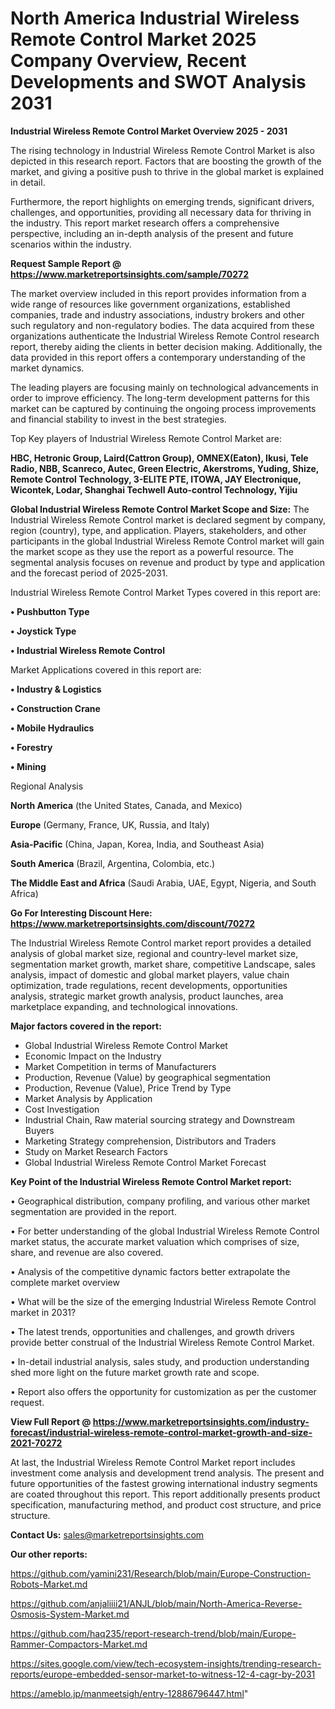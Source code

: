  # North America Industrial Wireless Remote Control Market 2025 Company Overview, Recent Developments and SWOT Analysis 2031

<Strong> Industrial Wireless Remote Control Market Overview 2025 - 2031</strong>

The rising technology in Industrial Wireless Remote Control Market is also depicted in this research report. Factors that are boosting the growth of the market, and giving a positive push to thrive in the global market is explained in detail.

Furthermore, the report highlights on emerging trends, significant drivers, challenges, and opportunities, providing all necessary data for thriving in the industry. This report market research offers a comprehensive perspective, including an in-depth analysis of the present and future scenarios within the industry.

<strong>Request Sample Report @ <a href=https://www.marketreportsinsights.com/sample/70272>https://www.marketreportsinsights.com/sample/70272</a></strong>

The market overview included in this report provides information from a wide range of resources like government organizations, established companies, trade and industry associations, industry brokers and other such regulatory and non-regulatory bodies. The data acquired from these organizations authenticate the Industrial Wireless Remote Control research report, thereby aiding the clients in better decision making. Additionally, the data provided in this report offers a contemporary understanding of the market dynamics.

The leading players are focusing mainly on technological advancements in order to improve efficiency. The long-term development patterns for this market can be captured by continuing the ongoing process improvements and financial stability to invest in the best strategies.

Top Key players of Industrial Wireless Remote Control Market are:

<strong>HBC, Hetronic Group, Laird(Cattron Group), OMNEX(Eaton), Ikusi, Tele Radio, NBB, Scanreco, Autec, Green Electric, Akerstroms, Yuding, Shize, Remote Control Technology, 3-ELITE PTE, ITOWA, JAY Electronique, Wicontek, Lodar, Shanghai Techwell Auto-control Technology, Yijiu</strong>

<strong><b>Global Industrial Wireless Remote Control Market Scope and Size:</b></strong>
The Industrial Wireless Remote Control market is declared segment by company, region (country), type, and application. Players, stakeholders, and other participants in the global Industrial Wireless Remote Control market will gain the market scope as they use the report as a powerful resource. The segmental analysis focuses on revenue and product by type and application and the forecast period of 2025-2031.

Industrial Wireless Remote Control Market Types covered in this report are:

<strong>• Pushbutton Type

• Joystick Type

• Industrial Wireless Remote Control</strong>

Market Applications covered in this report are:

<strong>• Industry & Logistics

• Construction Crane

• Mobile Hydraulics

• Forestry

• Mining</strong> 

Regional Analysis

<strong>North America</strong> (the United States, Canada, and Mexico)

<strong>Europe</strong> (Germany, France, UK, Russia, and Italy)

<strong>Asia-Pacific</strong> (China, Japan, Korea, India, and Southeast Asia)

<strong>South America</strong> (Brazil, Argentina, Colombia, etc.)

<strong>The Middle East and Africa</strong> (Saudi Arabia, UAE, Egypt, Nigeria, and South Africa)

<strong>Go For Interesting Discount Here: <a href=https://www.marketreportsinsights.com/discount/70272>https://www.marketreportsinsights.com/discount/70272</a></strong>

The Industrial Wireless Remote Control market report provides a detailed analysis of global market size, regional and country-level market size, segmentation market growth, market share, competitive Landscape, sales analysis, impact of domestic and global market players, value chain optimization, trade regulations, recent developments, opportunities analysis, strategic market growth analysis, product launches, area marketplace expanding, and technological innovations.

<strong><b>Major factors covered in the report:</b></strong>
<ul>
  <li>Global Industrial Wireless Remote Control Market </li>
  <li>Economic Impact on the Industry</li>
  <li>Market Competition in terms of Manufacturers</li>
  <li>Production, Revenue (Value) by geographical segmentation</li>
  <li>Production, Revenue (Value), Price Trend by Type</li>
  <li>Market Analysis by Application</li>
  <li>Cost Investigation</li>
  <li>Industrial Chain, Raw material sourcing strategy and Downstream Buyers</li>
  <li>Marketing Strategy comprehension, Distributors and Traders</li>
  <li>Study on Market Research Factors</li>
  <li>Global Industrial Wireless Remote Control Market Forecast</li>
</ul>

<strong><b>Key Point of the Industrial Wireless Remote Control Market report:</b></strong>

• Geographical distribution, company profiling, and various other market segmentation are provided in the report.

• For better understanding of the global Industrial Wireless Remote Control market status, the accurate market valuation which comprises of size, share, and revenue are also covered.

• Analysis of the competitive dynamic factors better extrapolate the complete market overview

• What will be the size of the emerging Industrial Wireless Remote Control market in 2031?

• The latest trends, opportunities and challenges, and growth drivers provide better construal of the Industrial Wireless Remote Control Market.

• In-detail industrial analysis, sales study, and production understanding shed more light on the future market growth rate and scope.

• Report also offers the opportunity for customization as per the customer request.

<strong><b>View Full Report @ <a href=https://www.marketreportsinsights.com/industry-forecast/industrial-wireless-remote-control-market-growth-and-size-2021-70272>https://www.marketreportsinsights.com/industry-forecast/industrial-wireless-remote-control-market-growth-and-size-2021-70272</a></b></strong>


At last, the Industrial Wireless Remote Control Market report includes investment come analysis and development trend analysis. The present and future opportunities of the fastest growing international industry segments are coated throughout this report. This report additionally presents product specification, manufacturing method, and product cost structure, and price structure.

<strong>Contact Us:</strong>
sales@marketreportsinsights.com

<strong>Our other reports:</strong>

<a href=https://github.com/yamini231/Research/blob/main/Europe-Construction-Robots-Market.md>https://github.com/yamini231/Research/blob/main/Europe-Construction-Robots-Market.md</a>

<a href=https://github.com/anjaliiii21/ANJL/blob/main/North-America-Reverse-Osmosis-System-Market.md>https://github.com/anjaliiii21/ANJL/blob/main/North-America-Reverse-Osmosis-System-Market.md</a>

<a href=https://github.com/haq235/report-research-trend/blob/main/Europe-Rammer-Compactors-Market.md>https://github.com/haq235/report-research-trend/blob/main/Europe-Rammer-Compactors-Market.md</a>

<a href=https://sites.google.com/view/tech-ecosystem-insights/trending-research-reports/europe-embedded-sensor-market-to-witness-12-4-cagr-by-2031>https://sites.google.com/view/tech-ecosystem-insights/trending-research-reports/europe-embedded-sensor-market-to-witness-12-4-cagr-by-2031</a>

<a href=https://ameblo.jp/manmeetsigh/entry-12886796447.html>https://ameblo.jp/manmeetsigh/entry-12886796447.html</a>"
